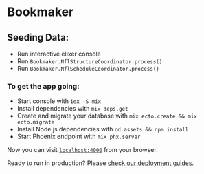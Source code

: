 # Bookmaker

## Seeding Data:
* Run interactive elixer console
* Run `Bookmaker.NflStructureCoordinator.process()`
* Run `Bookmaker.NflScheduleCoordinator.process()`

### To get the app going:

  * Start console with `iex -S mix`
  * Install dependencies with `mix deps.get`
  * Create and migrate your database with `mix ecto.create && mix ecto.migrate`
  * Install Node.js dependencies with `cd assets && npm install`
  * Start Phoenix endpoint with `mix phx.server`

Now you can visit [`localhost:4000`](http://localhost:4000) from your browser.

Ready to run in production? Please [check our deployment guides](http://www.phoenixframework.org/docs/deployment).
